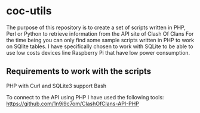 # coc-utils

The purpose of this repository is to create a set of scripts written in PHP, Perl or Python to retrieve information from the API site of Clash Of Clans
For the time being you can only find some sample scripts written in PHP to work on SQlite tables.
I have specifically chosen to work with SQLite to be able to use low costs devices line Raspberry Pi that have low power consumption.

Requirements to work with the scripts
-------------------------------------
PHP with Curl and SQLite3 support
Bash

To connect to the API using PHP I have used the following tools:
https://github.com/1n9i9c7om/ClashOfClans-API-PHP

